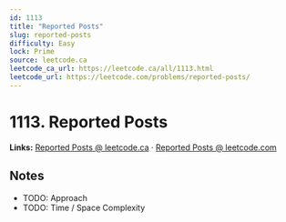 ```yaml
--- 
id: 1113
title: "Reported Posts"
slug: reported-posts
difficulty: Easy
lock: Prime
source: leetcode.ca
leetcode_ca_url: https://leetcode.ca/all/1113.html
leetcode_url: https://leetcode.com/problems/reported-posts/
---
```


# 1113. Reported Posts

**Links:** [Reported Posts @ leetcode.ca](https://leetcode.ca/all/1113.html) · [Reported Posts @ leetcode.com](https://leetcode.com/problems/reported-posts/)

## Notes
- TODO: Approach
- TODO: Time / Space Complexity
